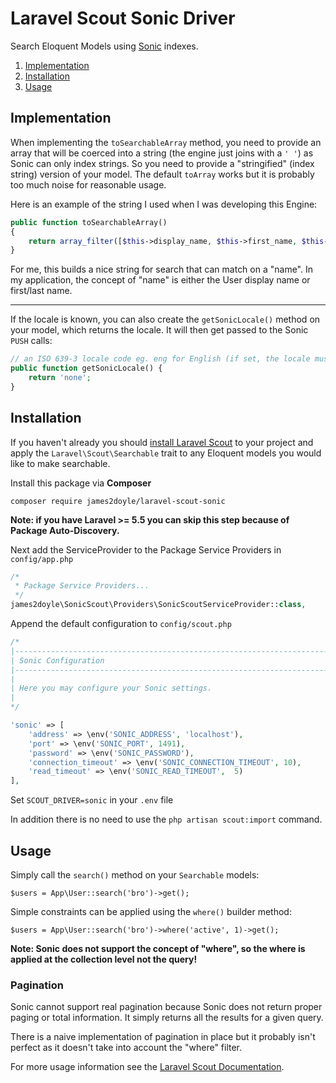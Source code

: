 Laravel Scout Sonic Driver
==========================

Search Eloquent Models using [Sonic](https://github.com/valeriansaliou/sonic) indexes.

1. [Implementation](#implementation)
2. [Installation](#installation)
3. [Usage](#usage)

Implementation <div id="implementation"></div>
-------------

When implementing the `toSearchableArray` method, you need to provide an array that will be coerced into a string (the engine just joins with a `' '`) as Sonic can only index strings. So you need to provide a "stringified" (index string) version of your model. The default `toArray` works but it is probably too much noise for reasonable usage.

Here is an example of the string I used when I was developing this Engine:

```php
public function toSearchableArray()
{
    return array_filter([$this->display_name, $this->first_name, $this->last_name]);
}
```

For me, this builds a nice string for search that can match on a "name". In my application, the concept of "name" is either the User display name or first/last name.

---

If the locale is known, you can also create the `getSonicLocale()` method on your model, which returns the locale. It will then get passed to the Sonic `PUSH` calls:

```php
// an ISO 639-3 locale code eg. eng for English (if set, the locale must be a valid ISO 639-3 code; if set to none, lexing will be disabled; if not set, the locale will be guessed from text)
public function getSonicLocale() {
    return 'none';
}
```

Installation <div id="installation"></div>
------------

If you haven't already you should [install Laravel Scout](https://laravel.com/docs/5.8/scout#installation) to
your project and apply the `Laravel\Scout\Searchable` trait to any Eloquent models you would like to make searchable.

Install this package via **Composer**

`composer require james2doyle/laravel-scout-sonic`

**Note: if you have Laravel >= 5.5 you can skip this step because of Package Auto-Discovery.**

Next add the ServiceProvider to the Package Service Providers in `config/app.php`


```php
/*
 * Package Service Providers...
 */
james2doyle\SonicScout\Providers\SonicScoutServiceProvider::class,
```

Append the default configuration to `config/scout.php`

```php
/*
|--------------------------------------------------------------------------
| Sonic Configuration
|--------------------------------------------------------------------------
|
| Here you may configure your Sonic settings.
|
*/

'sonic' => [
    'address' => \env('SONIC_ADDRESS', 'localhost'),
    'port' => \env('SONIC_PORT', 1491),
    'password' => \env('SONIC_PASSWORD'),
    'connection_timeout' => \env('SONIC_CONNECTION_TIMEOUT', 10),
    'read_timeout' => \env('SONIC_READ_TIMEOUT',  5)
],
```

Set `SCOUT_DRIVER=sonic` in your `.env` file

In addition there is no need to use the `php artisan scout:import` command.


Usage <div id="usage"></div>
-----

Simply call the `search()` method on your `Searchable` models:

`$users = App\User::search('bro')->get();`

Simple constraints can be applied using the `where()` builder method:

`$users = App\User::search('bro')->where('active', 1)->get();`

**Note: Sonic does not support the concept of "where", so the where is applied at the collection level not the query!**

### Pagination

Sonic cannot support real pagination because Sonic does not return proper paging or total information. It simply returns all the results for a given query.

There is a naive implementation of pagination in place but it probably isn't perfect as it doesn't take into account the "where" filter.

For more usage information see the [Laravel Scout Documentation](https://laravel.com/docs/5.3/scout).
